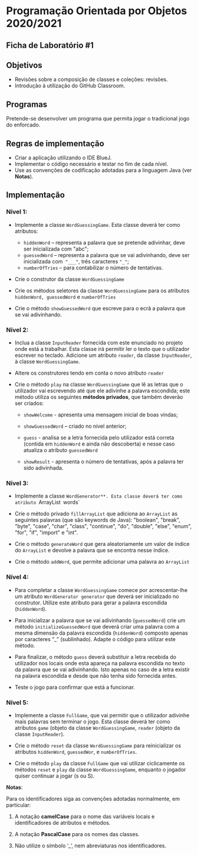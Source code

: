 # Programação  Orientada por Objetos  2020/2021

## Ficha de Laboratório #1 

## Objetivos

- Revisões sobre a composição de classes e coleções: revisões.
- Introdução à utilização do GitHub Classroom.

## Programas
Pretende-se desenvolver um programa que permita jogar o tradicional jogo do enforcado.

## Regras de implementação

- Criar a aplicação utilizando o IDE BlueJ.
- Implementar o código necessário e testar no fim de cada nível.
- Use as convenções de codificação adotadas para a linguagem Java (ver **Notas**).

## Implementação

### Nível 1:

- Implemente a classe `WordGuessingGame`. Esta classe deverá ter como atributos:

  - `hiddenWord` – representa a palavra que se pretende adivinhar, deve ser inicializada com "abc"; 
  - `guessedWord` – representa a palavra que se vai adivinhando, deve ser inicializada com` "___"`, três caracteres `"_"`; 
  - `numberOfTries` – para contabilizar o número de tentativas.

- Crie o construtor da classe `WordGuessingGame`

- Crie os métodos seletores da classe `WordGuessingGame` para os atributos `hiddenWord, guessedWord` e `numberOfTries`

- Crie o método `showGuessedWord` que escreve para o ecrã a palavra que se vai adivinhando.

 

### Nível 2:

- Inclua a classe `InputReader` fornecida com este enunciado no projeto onde está a trabalhar. Esta classe irá permitir ler o texto que o utilizador escrever no teclado. Adicione um atributo `reader`, da classe `InputReader`, à classe `WordGuessingGame`.

- Altere os construtores tendo em conta o novo atributo `reader` 

- Crie o método `play` na classe `WordGuessingGame` que lê as letras que o utilizador vai escrevendo até que ele adivinhe a palavra escondida; este método utiliza os seguintes **métodos privados**, que também deverão ser criados:

  - `showWelcome` - apresenta uma mensagem inicial de boas vindas;

  - `showGuessedWord` – criado no nível anterior;

  - `guess` - analisa se a letra fornecida pelo utilizador está correta (contida em `hiddenWord` e ainda não descoberta) e nesse caso atualiza o atributo `guessedWord`

  - `showResult` - apresenta o número de tentativas, após a palavra ter sido adivinhada.

### Nível 3:

- Implemente a classe `WordGenerator**. Esta classe deverá ter como atributo `ArrayList` `words`

- Crie o método privado `fillArrayList` que adiciona ao `ArrayList` as seguintes palavras (que são keywords de Java): "boolean", "break", "byte", "case", "char", "class", "continue", "do", "double", "else", "enum", "for", "if", "import" e "int".

- Crie o método `generateWord` que gera aleatoriamente um valor de índice do `ArrayList` e devolve a palavra que se encontra nesse índice.

- Crie o método `addWord`, que permite adicionar uma palavra ao `ArrayList`


### Nível 4:

- Para completar a classe `WordGuessingGame` comece por acrescentar-lhe um atributo `WordGenerator generator` que deverá ser inicializado no construtor. Utilize este atributo para gerar a palavra escondida (`hiddenWord`).

- Para inicializar a palavra que se vai adivinhando (`guessedWord`) crie um método `initializeGuessedWord` que deverá criar uma palavra com a mesma dimensão da palavra escondida (`hiddenWord`) composto apenas por caracteres “_” (sublinhado). Adapte o código para utilizar este método.

- Para finalizar, o método `guess` deverá substituir a letra recebida do utilizador nos locais onde esta apareça na palavra escondida no texto da palavra que se vai adivinhando. Isto apenas no caso de a letra existir na palavra escondida e desde que não tenha sido fornecida antes.

- Teste o jogo para confirmar que está a funcionar.

 

### Nível 5:

- Implemente a classe `FullGame`, que vai permitir que o utilizador adivinhe mais palavras sem terminar o jogo. Esta classe deverá ter como atributos `game` (objeto da classe `WordGuessingGame`, `reader` (objeto da classe `InputReader`).

- Crie o método `reset` da classe `WordGuessingGame` para reinicializar os atributos `hiddenWord`, `guessedWor`, e `numberOfTries`.

- Crie o método `play` da classe `FullGame` que vai utilizar ciclicamente os métodos `reset` e `play` da classe `WordGuessingGame`, enquanto o jogador quiser continuar a jogar (s ou S).

**Notas**:

Para os identificadores siga as convenções adotadas normalmente, em particular:

1. A notação **camelCase** para o nome das variáveis locais e identificadores de atributos e métodos.

2. A notação **PascalCase** para os nomes das classes.

3. Não utilize o símbolo ‘_’, nem abreviaturas nos identificadores.
